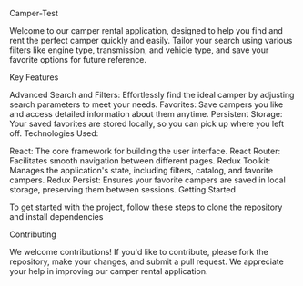 Camper-Test

Welcome to our camper rental application, designed to help you find and rent the
perfect camper quickly and easily. Tailor your search using various filters like
engine type, transmission, and vehicle type, and save your favorite options for
future reference.

Key Features

Advanced Search and Filters: Effortlessly find the ideal camper by adjusting
search parameters to meet your needs. Favorites: Save campers you like and
access detailed information about them anytime. Persistent Storage: Your saved
favorites are stored locally, so you can pick up where you left off.
Technologies Used:

React: The core framework for building the user interface. 
React Router: Facilitates smooth navigation between different pages. 
Redux Toolkit: Manages the application's state, including filters, catalog, and favorite campers. Redux
Persist: Ensures your favorite campers are saved in local storage, preserving
them between sessions. Getting Started

To get started with the project, follow these steps to clone the repository and
install dependencies

Contributing

We welcome contributions! If you'd like to contribute, please fork the
repository, make your changes, and submit a pull request. We appreciate your
help in improving our camper rental application.

